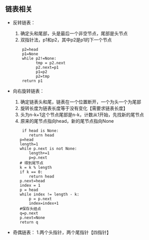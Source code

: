 ## 链表相关

* 反转链表：
    1. 确定头和尾部，头是最后一个非空节点，尾部是头节点
    2. 双指针法，p1和p2，其中p2是p1的下一个节点
    ```
        p2=head
        p1=None
        while p2!=None:
              tmp = p2.next
              p2.next=p1
              p1=p2
              p2=tmp
        return p1      
    ```
    
* 向右旋转链表：
    1. 确定链表头和尾，链表在一个位置断开，一个为头一个为尾部
    2. 旋转长度为链表长度等于没有变化【需要求链表长度】 
    3. 头为n-k+1这个节点尾部是n-k，计数从1开始，先找新的尾节点
    4. 原来的尾节点指向head，新的尾节点指向None
     ```
         if head is None:
            return head
        p=head
        length=1
        while p.next is not None:
            length+=1
            p=p.next
        # 得到尾节点    
        k = k % length
        if k == 0:
            return head
        p.next=head
        index = 1
        p = head
        while index != length - k:
            p = p.next
            index=index+1
        #保存头结点    
        q=p.next
        p.next=None
        return q 
     ```  
 * 奇偶链表：
  1.两个头指针，两个尾指针【四指针】
    